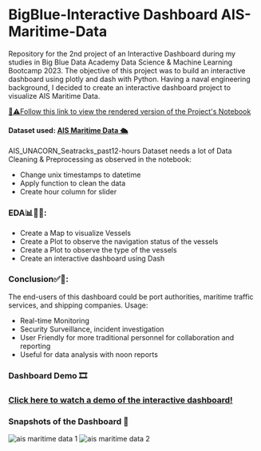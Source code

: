 # BigBlue-Interactive Dashboard AIS-Maritime-Data
Repository for the 2nd project of an Interactive Dashboard during my studies in Big Blue Data Academy Data Science & Machine Learning Bootcamp 2023.
The objective of this project was to build an interactive dashboard using plotly and dash with Python.
Having a naval engineering background, I decided to create an interactive dashboard project to visualize AIS Maritime Data.

[🚩⚠️Follow this link to view the rendered version of the Project's Notebook](https://nbviewer.org/github/DimBakogiannis/BigBlue-Interactive-Dashboard-AIS-Maritime-Data/blob/main/Interactive%20Dashboard.ipynb)

#### Dataset used: [AIS Maritime Data 🛳️](https://www.kaggle.com/datasets/aswinjose/ais-maritime-data)
AIS_UNACORN_Seatracks_past12-hours Dataset needs a lot of Data Cleaning & Preprocessing as observed in the notebook:
- Change unix timestamps to datetime
- Apply function to clean the data
- Create hour column for slider

### EDA📊🕵🏻:
- Create a Map to visualize Vessels
- Create a Plot to observe the navigation status of the vessels
- Create a Plot to observe the type of the vessels
- Create an interactive dashboard using Dash
### Conclusion✅🏁:
The end-users of this dashboard could be port authorities, maritime traffic services, and shipping companies. Usage:
- Real-time Monitoring
- Security Surveillance, incident investigation
- User Friendly for more traditional personnel for collaboration and reporting
- Useful for data analysis with noon reports

### Dashboard Demo 🎞️
### [Click here to watch a demo of the interactive dashboard!](https://vimeo.com/manage/videos/877296169)

### Snapshots of the Dashboard 📸
![ais maritime data 1](https://github.com/DimBakogiannis/BigBlue-Interactive-Dashboard-AIS-Maritime-Data/assets/97474620/90156222-3564-4514-be33-e430a4a3a789)
![ais maritime data 2](https://github.com/DimBakogiannis/BigBlue-Interactive-Dashboard-AIS-Maritime-Data/assets/97474620/7bbcada1-83f4-4bf1-8aa6-38e0b19eec06)
